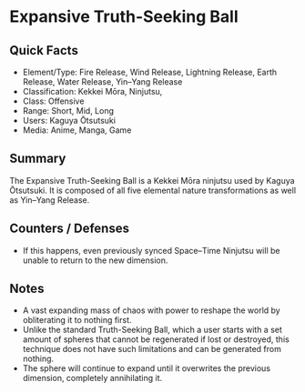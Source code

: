 # Expansive Truth-Seeking Ball

## Quick Facts
- Element/Type: Fire Release, Wind Release, Lightning Release, Earth Release, Water Release, Yin–Yang Release
- Classification: Kekkei Mōra, Ninjutsu,
- Class: Offensive
- Range: Short, Mid, Long
- Users: Kaguya Ōtsutsuki
- Media: Anime, Manga, Game

## Summary
The Expansive Truth-Seeking Ball is a Kekkei Mōra ninjutsu used by Kaguya Ōtsutsuki. It is composed of all five elemental nature transformations as well as Yin–Yang Release.

## Counters / Defenses
- If this happens, even previously synced Space–Time Ninjutsu will be unable to return to the new dimension.

## Notes
- A vast expanding mass of chaos with power to reshape the world by obliterating it to nothing first.
- Unlike the standard Truth-Seeking Ball, which a user starts with a set amount of spheres that cannot be regenerated if lost or destroyed, this technique does not have such limitations and can be generated from nothing.
- The sphere will continue to expand until it overwrites the previous dimension, completely annihilating it.
